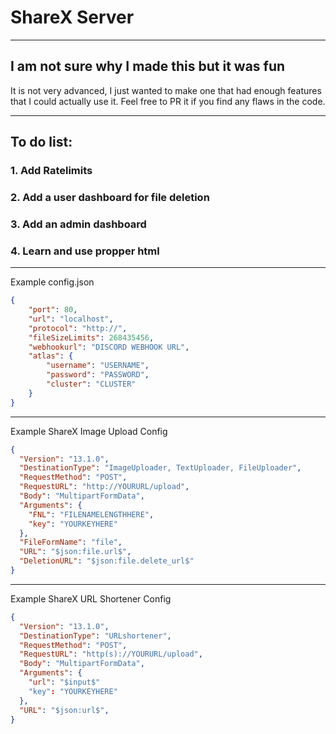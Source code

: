 # ShareX Server

---

## I am not sure why I made this but it was fun

It is not very advanced, I just wanted to make one that had enough features that I could actually use it.
Feel free to PR it if you find any flaws in the code.

---

## To do list:

### 1. Add Ratelimits

### 2. Add a user dashboard for file deletion 

### 3. Add an admin dashboard

### 4. Learn and use propper html

---

Example config.json
```json
{
    "port": 80,
    "url": "localhost",
    "protocol": "http://",
    "fileSizeLimits": 268435456,
    "webhookurl": "DISCORD WEBHOOK URL",
    "atlas": {
        "username": "USERNAME",
        "password": "PASSWORD",
        "cluster": "CLUSTER"
    }
}
```

---

Example ShareX Image Upload Config
```json
{
  "Version": "13.1.0",
  "DestinationType": "ImageUploader, TextUploader, FileUploader",
  "RequestMethod": "POST",
  "RequestURL": "http://YOURURL/upload",
  "Body": "MultipartFormData",
  "Arguments": {
    "FNL": "FILENAMELENGTHHERE",
    "key": "YOURKEYHERE"
  },
  "FileFormName": "file",
  "URL": "$json:file.url$",
  "DeletionURL": "$json:file.delete_url$"
}
```

---

Example ShareX URL Shortener Config
```json
{
  "Version": "13.1.0",
  "DestinationType": "URLshortener",
  "RequestMethod": "POST",
  "RequestURL": "http(s)://YOURURL/upload",
  "Body": "MultipartFormData",
  "Arguments": {
    "url": "$input$"
    "key": "YOURKEYHERE"
  },
  "URL": "$json:url$",
}
```
